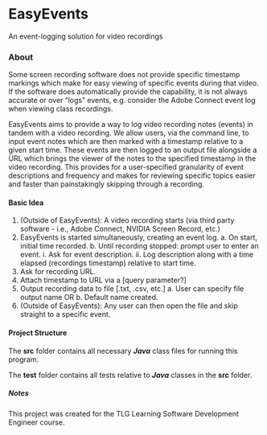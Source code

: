 # EasyEvents
An event-logging solution for video recordings

### About
Some screen recording software does not provide specific timestamp markings which make for easy viewing of specific events during that video. If the software does automatically provide the capability, it is not always accurate or over “logs” events, e.g. consider the Adobe Connect event log when viewing class recordings. 

EasyEvents aims to provide a way to log video recording notes (events) in tandem with a video recording. We allow users, via the command line, to input event notes which are then marked with a timestamp relative to a given start time. These events are then logged to an output file alongside a URL which brings the viewer of the notes to the specified timestamp in the video recording. This provides for a user-specified granularity of event descriptions and frequency and makes for reviewing specific topics easier and faster than painstakingly skipping through a recording. 

#### Basic Idea
1.	(Outside of EasyEvents): A video recording starts (via third party software - i.e., Adobe Connect, NVIDIA Screen Record, etc.)
2.	EasyEvents is started simultaneously, creating an event log.
  a.	On start, initial time recorded.
  b.	Until recording stopped: prompt user to enter an event.
    i.	Ask for event description.
    ii.	Log description along with a time elapsed (recordings timestamp) relative to start time.
3.	Ask for recording URL.
4.	Attach timestamp to URL via a [query parameter?]
5.	Output recording data to file [.txt, .csv, etc.]
  a.	User can specify file output name OR
  b.	Default name created.
6.	(Outside of EasyEvents): Any user can then open the file and skip straight to a specific event.

#### Project Structure

The **src** folder contains all necessary ***Java*** class files for running this program.

The **test** folder contains all tests relative to ***Java*** classes in the **src** folder.

##### Notes
This project was created for the TLG Learning Software Development Engineer course.

